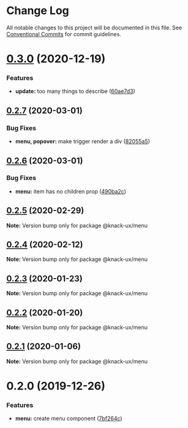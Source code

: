 # Change Log

All notable changes to this project will be documented in this file.
See [Conventional Commits](https://conventionalcommits.org) for commit guidelines.

# [0.3.0](https://github.com/knack-ux/knack-ux/compare/@knack-ux/menu@0.2.7...@knack-ux/menu@0.3.0) (2020-12-19)


### Features

* **update:** too many things to describe ([60ae7d3](https://github.com/knack-ux/knack-ux/commit/60ae7d3a21f3504a2ed792d08d9b0b4d4a293549))





## [0.2.7](https://github.com/knack-ux/knack-ux/compare/@knack-ux/menu@0.2.6...@knack-ux/menu@0.2.7) (2020-03-01)


### Bug Fixes

* **menu, popover:** make trigger render a div ([82055a5](https://github.com/knack-ux/knack-ux/commit/82055a5c16abc54bfb3a215ec202c3740eeff9d1))





## [0.2.6](https://github.com/knack-ux/knack-ux/compare/@knack-ux/menu@0.2.5...@knack-ux/menu@0.2.6) (2020-03-01)


### Bug Fixes

* **menu:** item has no children prop ([490ba2c](https://github.com/knack-ux/knack-ux/commit/490ba2c791ac1a8c38a7f8104b572d15747847db))





## [0.2.5](https://github.com/knack-ux/knack-ux/compare/@knack-ux/menu@0.2.4...@knack-ux/menu@0.2.5) (2020-02-29)

**Note:** Version bump only for package @knack-ux/menu





## [0.2.4](https://github.com/knack-ux/knack-ux/compare/@knack-ux/menu@0.2.3...@knack-ux/menu@0.2.4) (2020-02-12)

**Note:** Version bump only for package @knack-ux/menu





## [0.2.3](https://github.com/knack-ux/knack-ux/compare/@knack-ux/menu@0.2.2...@knack-ux/menu@0.2.3) (2020-01-23)

**Note:** Version bump only for package @knack-ux/menu





## [0.2.2](https://github.com/knack-ux/knack-ux/compare/@knack-ux/menu@0.2.1...@knack-ux/menu@0.2.2) (2020-01-20)

**Note:** Version bump only for package @knack-ux/menu





## [0.2.1](https://github.com/knack-ux/knack-ux/compare/@knack-ux/menu@0.2.0...@knack-ux/menu@0.2.1) (2020-01-06)

**Note:** Version bump only for package @knack-ux/menu





# 0.2.0 (2019-12-26)


### Features

* **menu:** create menu component ([7bf264c](https://github.com/knack-ux/knack-ux/commit/7bf264c))
